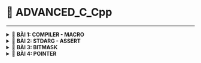 <a name="top"></a>
# 📖 ADVANCED_C_Cpp
----
<details>
<summary>🔖 <b>BÀI 1: COMPILER - MACRO</b></summary>
 
### 📑 I. Compiler:
- Trình biên dịch là chương trình chuyển đổi source code C thành mã máy để máy tính có thể thực thi.
- Quá trình biên dịch gồm 4 giai đoạn:
<br>&nbsp;1. Preprocess (Tiền xử lý):<br>
&nbsp;&nbsp;- &nbsp;**Lệnh tạo _file.i_ từ _file.c_ với trình gcc trong VS Code:** `gcc -E file.c -o file.i`.<br>
&nbsp;&nbsp;- &nbsp;**Xử lý các loại chỉ thị tiền xử lý:** `#include`, `#define`, `#ifdef`, etc.<br>
&nbsp;&nbsp;- &nbsp;**Xóa các comment:** `// comment`, `/* comment */`.<br>
&nbsp;2. Compiler (Quá trình biên dịch):<br>
&nbsp;&nbsp;- &nbsp;**Lệnh tạo _file.s_ từ _file.i_:** `gcc -S file.i -o file.s`.<br>
&nbsp;&nbsp;- &nbsp;**File.s là file assembly code (mã hợp ngữ):** là ngôn ngữ bậc thấp, giúp điều khiển phần cứng dễ dàng.<br>
&nbsp;3. Assembler (Quá trình dịch hợp ngữ):<br>
&nbsp;&nbsp;- &nbsp;**Lệnh tạo _file.o_ từ _file.s_:** `gcc -c file.s -o file.o`.<br>
&nbsp;&nbsp;- &nbsp;**File.o là file Object:** dịch Assembly code thành mã máy mà máy tính có thể hiểu được.<br>
&nbsp;4. Linker (Quá trình liên kết):<br>
&nbsp;&nbsp;- &nbsp;**Lệnh tạo _file.exe_ từ các _file.o_:** `gcc file1.o file2.o -o filemain`.<br>
&nbsp;&nbsp;- &nbsp;**Lệnh chạy _file.exe_:** `./filemain`.<br>
&nbsp;&nbsp;- &nbsp;**Liên kết các file.o:** Tất cả các file.o sẽ được liên kết lại và tạo thành 1 file.exe để có thể chạy được chương trình.<br>
### 📑 II. Preprocessor Directives (Chỉ thị tiền xử lý):
- Là các instructors cho Preprocessor để thực hiện các nhiệm vụ như thay thế văn bản, mở rộng macro, thêm header file, và các nhiệm vụ khác.
- Bắt đầu bằng `#`.
- Các loại chỉ thị tiền xử lý:<br>

|📋 Preprocessor Directives|📄 Description|💡 Examples|
|:------------------------:|:------------------------|:------------------------|
|**`#define`**|Dùng để define Macro|`#define PI 3.14` <br>`#define SQUARE(x) ((x) * (x))`<br>`#define MAX(x, y) ((x) > (y) ? (x) : (y))`<br>`#define SUM(a,b,c) \`<br>  `(a + b+ c)`: dùng dấu gạch chéo `\` để báo rằng macro vẫn tiếp tục ở dòng dưới|
|**`#undef`**|Dùng để hủy định nghĩa Macro|`#define SENSOR_DATA 42`: định nghĩa macro<br>`#undef SENSOR_DATA `: hủy định nghĩa<br>`#define SENSOR_DATA 50`: định nghĩa lại bằng giá trị khác|
|**`#include`**|Dùng để đưa các tệp bên ngoài vào chương trình hiện tại|`#include <stdio.h>`: yêu cầu Compiler tìm kiếm file trong Standard Directory của Compiler<br>`#include "file.h"`: tìm kiếm trong directory của source file|
|**`#if`**|Kiểm tra điều kiện được chỉ định|`#define STM32 0`<br>`#define ATMEGA 1`<br>`#define PIC 2`<br>`#if MCU == STM32`|
|**`#elif`**|Thêm 1 điều kiện nữa trong **#if & #else**|`#elif MCU == ATMEGA`: nếu điều kiện của **#if** sai thì xét điều kiện của **#elif**|
|**`#else`**|Thực thi mã thay thế khi điều kiện của **#if hay #elif** sai||
|**`#endif`**|Dùng để đánh dấu sự kết thúc của **#if & #ifdef & #ifndef**||
|**`#ifdef`**|Kiểm tra 1 Macro đã được định nghĩa hay không, có thì thực thi mã bên dưới.|`#define DEBUG`<br>`#ifdef DEBUG`<br>`...`<br>`#endif`|
|**`#ifndef`**|Kiểm tra 1 Macro chưa được định nghĩa, nếu đúng mã bên dưới sẽ được thực thi|`#ifndef PI`<br>`#define PI 3.14159`<br>`#endif`|
- Một số các toán tử trong Macro:<br>

|📋 Macro of Operators|📄 Description|💡 Examples|
|:------------------------:|:------------------------|:------------------------|
|**`#`**|Biến tham số thàng dạng chuỗi (string literal)|`#define TO_STRING(X) #X`<br>`printf("%s\n", TO_STRING(Hello World));`: TO_STRING(Hello World) sẽ thành chuỗi "Hello World" khi biên dịch|
|**`##`**|Nối 2 tham số|`#define VAR(name,num) name##num`<br>`int var1 = 10;`<br>`int var2 = 20;`<br>`printf("var1 = %d, var2 = %d", VAR(var,1), VAR(var,2));`: nối var với 1 thành var1 và tương tự với var2|
|**`Variadic`**|Toán tử `__VA_ARGS__` được dùng khi Macro nhận nhiều tham số không xác định|`#define sum(...) \`<br>`int arr[__VA_ARGS__]; \`<br>`int result = 0; \`<br>`for (int i=0; i<(sizeof(arr)/sizeof(arr[0])); i++) \`<br>`{ result += arr[i]; } \`<br>`printf("Sum = %d\n", result);`<br>--> `sum(1,2,3,4);`: tính tổng 1+2+3+4|
<br>

[🔼 _UP_](#top)

  </details>
<details>
<summary>🔖 <b>BÀI 2: STDARG - ASSERT</b></summary>
 
### 📑 I. Thư viện STDARG:
- Cung cấp các Macro để xử lý các hàm với số lượng tham số không xác định.
- Thư viện có các Macro chính như sau:<br>

|📋 Macro of STDARG|📄 Description|💡 Examples|
|:------------------------:|:------------------------|:------------------------|
|**`va_list list;`**|Tạo danh sách tham số biến - Khai báo 1 biến kiểu valist để lưu trữ thông tin cần thiết để truy xuất các tham số bổ sung.|`#include <stdio.h>`<br>`#include <stdarg.h>`<br>`int sum(int count, ...)`: cho phép truyền các tham số biến và để truy cập các tham số biến đó phải dùng các Macro.<br>`{`<br>`va_list args`: khai báo 1 biến args kiểu va_list|
|**`va_start(list, fixed_argument)`**|Khởi tạo danh sách đối số - Khởi tạo list để truy xuất các tham số trong phần tham số biến (...)|`va_start(args,count);`: khởi tạo list args và tham số fixed_argument cuối cùng trước các tham số biến (...)|
|**`va_arg(list, type)`**|Truy xuất tham số - Trả về tham số tiếp theo từ list & type: kiểu dữ liệu của tham số để truy xuất|`int result = 0;`<br>`for (int i = 0; i < count; i++)`<br>`{result += va_arg(args, int);}`: dùng va_arg để **truy xuất từng tham số trong danh sách sau mỗi lần gọi** và cộng dồn lên vào result ta được tổng tất cả các tham số|
|**`va_end(list)`**|Dọn dẹp va_list|`va_end(args);`<br>`return result;`<br>`}`|
<br>

- Ví dụ kết hợp **STDARG** với **__VA_ARGS__**:<br>

|📋 STDARG & __VA_ARGS__|📄 Description|
|:----------------------|:-------------|
|`#define tong(...) sum(__VA_ARGS__,'\n')`|: |
|`int sum(int count,...)`<br>`{`|: khởi tạo hàm sum truyền vào 1 fixed argument và các tham số chưa biết trước|
|`va_list args;`<br>`va_list check;`<br>`va_copy(check, args);`<br>`va_start(args, count;)`<br>`int result = count;`|: khai báo biến args kiểu va_list dùng để tính tổng.<br>: khai báo biến check sử dụng để kiểm tra điều kiện mà không phải gọi thêm va_arg(args, int).<br>: sao chép dữ liệu từ args vào check<br>: khởi tạo list args và tham số cuối count.<br>: khởi tạo biến result = tham số cuối count để tính tổng từ count trở đi.|
|`while ((va_arg(check, char*)) != (char*)'\n')`<br>`{ result += va_arg(args, int);}`|: dùng hàm while để kiểm tra điều kiện dừng check = '\n'.<br>: dùng va_arg để truy xuất từng tham số trong danh sách sau mỗi lần gọi và cộng dồn lên vào result ta được tổng tất cả các tham số|
|`va_end(args);`|: dọn sạch args. Có thể dùng va_end(check) thay thế.|
|`int main()`<br>`{`<br>`printf("Tổng: %d\n", tong(3, 2, 4, 0, 6));`<br>`return 0;`<br>`}`|: tính tổng tất cả các số trong gọi hàm.|

### 📑 II. Thư viện Assert:
- Cung cấp Macro để kiểm tra điều kiện, nếu điều kiện sai = 0 thì chương trình dừng và thông báo lỗi ở file nào và dòng nào.
- Ví dụ:<br>

|📋 assert.h|📄 Description|
|:----------------------|:-------------|
|`assert(x == 5 && "x phải bằng 5")`|: sử dụng assert để kiểm tra xem liệu có thỏa mãn điều kiện thì mới cho chương trình chạy tiếp còn không thì dừng lại và thông báo lỗi|
|`define LOG(condition, cmd) assert(condition && #cmd)`|: có thể kết hợp với define|
<br>

[🔼 _UP_](#top)

</details>

<details>
<summary>🔖 <b>BÀI 3: BITMASK</b></summary>
 
- Bitmask là một kỹ thuật thao tác trên các bit của dữ liệu để kiểm tra, đặt hoặc xóa bit cụ thể.
 
### 📑 I. Các toán tử bitwise:

👉 1. NOT bitwise:
   - Truth table:

|A|~A|
|:-----:|:-----:|
|0|1|
|1|0|

👉 2. AND bitwise:
   - Truth table:

|A|B|A&B|
|:-:|:-:|:-:|
|0|0|0|
|0|1|0|
|1|0|0|
|1|1|1|

👉 3. OR bitwise:
   - Truth table:

|A|B|A&B|
|:-:|:-:|:-:|
|0|0|0|
|0|1|1|
|1|0|1|
|1|1|1|

👉 4. XOR bitwise:
   - Truth table: **Bằng 1** nếu 2 bit khác nhau, **bằng 0** nếu 2 bit giống nhau.

|A|B|A&B|
|:-:|:-:|:-:|
|0|0|0|
|0|1|1|
|1|0|1|
|1|1|0|

👉 5. Dịch trái `<<`, dịch phải `>>`:
   - Dịch trái là nhân với 2^n, n - số bit dịch, xóa bit bên trái ngoài cùng và thêm 0 vào đuôi bên phải ngoài cùng.
   - Dịch phải là chia với 2^n, n - số bit dịch, xóa bit bên phải ngoài cùng và thêm 0 hoặc 1 (tùy thuộc vào bit MSB)  vào đuôi bên trái ngoài cùng.
   
|A|A' = A << 1|A' >> 1|
|:-:|:-:|:-:|
|0001 (1)|0010 (2)|0001 (1)|
|0010 (2)|0100 (4)|0010 (2)|
|0100 (4)|1000 (8)|0100 (4)|

- Ví dụ: 
<br>

```C
#define GENDER 1 << 0    // 0b00000001
#define TSHIRT 1 << 1    // 0b00000010
#define HAT 1 << 2       // 0b00000100
#define SHOES 1 << 3     // 0b00001000
#define FEATURES 1 << 4  // 0b00010000

/* Hàm bật tính năng */
void enableFeature(uint8_t *options, uint8_t feature)
{
  *options |= feature;     // Bật tính năng cho options sử dụng phép OR.
}

/* Hàm tắt tính năng */
void disableFeature(uint8_t *options, uint8_t feature)
{
  *options &= ~feature;   // Tắt tính năng sử dụng phép AND với ~feature.
}

/* Hàm kiểm tra tính năng đã bật hay chưa*/
int8_t isFeatureEnabled(uint8_t options, uint8_t feature)
{
    return (options & feature) != 0;    // Đọc xem các bit tính năng có bằng 0 hay không dùng phép AND.
}

/* In ra những tính năng đã bật*/
void listSelectedFeatures(uint8_t options)
{
  printf("Selected Features: \n");
  const char* featureName[] =
  {
    "Gender",
    "Shirt",
    "Hat",
    "Shoes",
    "Additional feature"
  };
  for (int i = 0; i < 8; i++)
  {
    if ((options >> i) & 1)
    {
      printf("%s\n", featureName[i]);     // Kiểm tra xem options dịch phải i lần & với 1 = 1 thì in ra phần tử chuỗi thứ i của mảng featureName.
    }
  }
}

int main(int argc, char const *argv[])
{
  uint8_t options = 0;
  enableFeature(&options, GENDER | TSHIRT | HAT);    // truyền vào địa chỉ options, và các giá trị tính năng cần thiết để bật tính năng.
  disableFeature(&options, HAT | TSHIRT);    // loại bỏ 2 tính năng đã bật trước đó
}
  listSelectedFeatures(options);    // truyền vào giá trị sao chép của options sau khi đã bật cá tính năng để in ra các tính năng đó.
  return 0;
```
[🔼 _UP_](#top)
</details>

<details>
<summary>🔖 <b>BÀI 4: POINTER</b></summary>
 
<br>

|📋 Pointer|📄 Description|💡 Examples|
|:------------------------:|:------------------------|:------------------------|
|**Khái niệm**|Là một biến chứa giá trị là địa chỉ bộ nhớ của một đối tượng khác (biến, mảng, hàm).||
|**Address Operator (&)**|Được sử dụng để lấy địa chỉ của một biến hoặc để truy cập địa chỉ của một biến tới con trỏ.|`int x =10;`<br>`int *ptr = &x;`: biến con trỏ ptr lưu trữ địa chỉ của biến x|
|**Dereferencing Operator (*)**|Được sử dụng để khai báo biến con trỏ và truy cập giá trị được lưu trữ trong địa chỉ.|`int x =10;`<br>`int *ptr = &x;`<br>`int y = *ptr;`: biến y sẽ bằng giá trị của biến x;|
|**Kích thước**|Phụ thuộc vào kiến trúc máy tính và trình biên dịch hoặc là kiến trúc của vi xử lý.|Với máy tính có 64 bit operating system thì thường là pointer sẽ có kích thước là 8 bytes (64 bit).|
|**Format Specifier %p**|Dùng để in địa chỉ được lưu trữ trong con trỏ. Định dạng địa chỉ bộ nhớ luôn ở dạng thập lục phân (0x...)|`printf("%p\n", ptr);`|
|**Declare pointer**|Để khai báo 1 con trỏ, ta dùng Dereferencing Operator (*).|`int *ptr;`|
|**Initialize Pointer**|Để khởi tạo 1 con trỏ, ta dùng Address Operator (&) để gán giá trị địa chỉ của 1 biến vào con trỏ.|`*ptr = &variable;`|
|**Pointer Definition**|Có thể vừa khai báo vừa khởi tạo trong một bước - định nghĩa con trỏ.|`int *ptr = &variable;`|

### I. Con trỏ thường:
- Con trỏ có thể trỏ tới bất kỳ kiểu dữ liệu nguyên thủy nào.
- Cách 1 biến được lưu trữ trong bộ nhớ:
  - Ví dụ 1 biến int 32 bit (4 byte) được lưu trữ thành 1 nhóm địa chỉ, mỗi địa chỉ lưu trữ 8 bit (1 byte) giá trị bắt đầu từ LSB đến MSB.
 ![Cách lưu trữ địa chỉ và giá trị của biến int](https://github.com/user-attachments/assets/3f4514ad-3758-4354-9fec-4e81327a2e0c)
- Cách 1 con trỏ được lưu trữ trong bộ nhớ:
  - Ví dụ 1 con trỏ trỏ tới 1 biến int, mỗi địa chỉ của con trỏ sẽ lưu trữ 1 giá trị là địa chỉ của biến int đó, và những địa chỉ còn lại sẽ được mặc định là chứa 0x00 (địa chỉ mặc định này có thể chứa giá trị rác).
![image](https://github.com/user-attachments/assets/ead4d1e7-bd97-4098-bb93-aa32a198e32a)

### II. Array Pointer - Con trỏ mảng:

- Con trỏ mảng là con trỏ trỏ tới phần tử đầu tiên của mảng hoặc là trỏ tới toàn bộ mảng.
<br>

|📋 Array Pointer|📄 Description|
|:------------------------|:------------------------|
|`int main() {`<br>`int arr[5] = {1, 2, 3, 4, 5};`<br>`int *ptr = arr;`<br>`int (*ptr_arr)[5] = &arr;`|<br><br>: ptr là con trỏ trỏ tới phần tử đầu tiên của mảng.<br>: ptr_arr là con trỏ trỏ đến toàn bộ mảng|
|`int n = sizeof(arr)/sizeof(arr[0]);`<br>`for (int i; i < n; i++)`<br>`printf("%d", (*ptr)[i]);`<br>`for (int i; i < n; i++)`<br>`printf("%d", ptr+i);`|: n = số phần tử trong mảng.<br><br>: truy cập từng phần tử trong mảng đối với con trỏ trỏ đến toàn bộ mảng<br><br>: truy cập phần tử trong mảng đối với con trỏ trỏ đến thành phần đầu tiên của mảng.|

### III. Void Pointer:
- Là con trỏ không có kiểu dữ liệu liên kết với nó. Nó có thể trỏ tới bất kỳ địa chỉ nào thuộc bất kỳ kiểu dữ liệu nào.
- Ví dụ:
  - Con trỏ void không thể giải tham chiếu để lấy giá trị nên phải sử dụng ép kiểu và sau đó là giải tham chiếu cho nó.
```c
int main()
{
  int a = 10;
  char b = 'N';
  char arr[] = "Hello World";

  void *ptr = &a;
  printf("Địa chỉ: %p - Giá trị: %d\n", ptr, *(int*)ptr);

  ptr = &b;
  printf("Địa chỉ: %p - Giá trị: %c\n", ptr, *(char*)ptr);

  ptr = arr;
  for (int i=0; i < (sizeof(arr)/sizeof(arr[1])); i++)
    printf("Địa chỉ: %p - Giá trị: %s\n", ptr, *(char*)(ptr+i));

  /* Mảng con trỏ */
  void *ptr1[] = {&a, &b, arr};
  printf("Địa chỉ: %p - Giá trị: %d\n", ptr1[0], *(int*)ptr1[0]);
  printf("Địa chỉ: %p - Giá trị: %c\n", ptr1[1], *(char*)ptr1[1]);
  return 0;
}
```

### IV. Function Pointer - Con trỏ hàm:

<br>

|📋 Function Pointer|📄 Description|💡 Examples|
|:------------------------:|:------------------------|:------------------------|
|**Khái niệm**|Con trỏ hàm lưu trữ địa chỉ của một hàm, cho phép hàm được truyền dưới dạng tham số cho một hàm khác, hoặc là truyền hàm như một giá trị trả về từ một hàm khác.||
|**Declaration**|Cú pháp khai báo:<br>`<return type> (*pointer_name) (parameter_types)`.|`int sum(int a, int b)<br>{return a+b;}`<br>-->`int (*ptr) = (int, int);`: con trỏ hàm phải được khai báo sao cho trùng khớp với kiểu trả về, số lượng và loại tham số của hàm.|
|**Initialization**|Sau khai báo con trỏ hàm thì đến bước khởi tạo nó.|`ptr = &sum`<br>hoặc `ptr = sum;`|
|**Function call**|Có 3 cách gọi hàm khi có con trỏ hàm: <br>1. `sum(1, 2);`<br>2. `ptr(1,2);`: gọi trực tiếp giống gọi hàm.<br>3. `(*ptr)(1,2);`: dùng `*` để giải tham chiếu.||

<br>

- Ví dụ:
```c
void tong(int a, int b) {printf("Tổng là: %d", a+b);}
void hieu(int a, int b) {printf("Hiệu là: %d", a-b);}
void tich(int a, int b) {printf("Tích là: %d", a*b);}
void thuong(int a, int b) {printf("Thương là: %d", (double)a/b);}
void tinhtoan(void (*ptr_arg)(int, int), int a, int b) {ptr_arg(a,b);} // Định nghĩa hàm tinhtoan chứa tham số là con trỏ hàm.

int main ()
{
  void (*ptr)(int, int);  // Khai báo con trỏ hàm
  ptr = tong;  // Khởi tạo con trỏ hàm là hàm tong
  ptr(1,2);
  ptr = hieu;  // Khởi tạo con trỏ hàm là hàm hieu
  ptr(1,2);

  void (*ptr_arr[])(int, int) = {tong, hieu, tich, thuong};  // Định nghĩa một mảng con trỏ hàm chứa địa chỉ của các hàm.
  ptr_arr[0](1,2);  // Gọi hàm tổng
  ptr_arr[1](1,2);  // Gọi hàm hiệu

  tinhtoan(tong, 1, 2);  // Truyền tham số là hàm tong để tính tổng.
  tinhtoan(hieu, 1, 2);  // Truyền tham số là hàm hieu để tính hiệu.
}
```

### V. Pointer & Constant - Con trỏ & Hằng số:

|📋 Đặc điểm |Pointer to Constant|Constant Pointer|Constant Pointer to Constant|
|:------------------------:|:------------------------:|:------------------------|:------------------------|
|**Cách khai báo**|`const int *ptr;`<br>`int const *ptr;`|`int *const ptr;`|`const int *const ptr;`|
|**Giá trị biến**|❌ Không thể thay đổi|✔️ Có thể thay đổi|❌ Không thể thay đổi|
|**Địa chỉ trỏ tới**|✔️ Có thể thay đổi|❌ Không thể thay đổi|❌ Không thể thay đổi|

### VI. NULL Pointer - Con trỏ NULL:

<br>

|📋 NULL Pointer|📄 Description|💡 Examples|
|:------------------------:|:------------------------|:------------------------|
|**Khái niệm**|Con trỏ NULL là con trỏ không trỏ đến bất cứ 1 địa chỉ nào ngoài NULL.||
|**Declaration**|Cú pháp khai báo:<br>`<type> (*pointer_name) = NULL;`<br>`<type> (*pointer_name) = 0;`.||
|**Uses**|1. Khai báo 1 con trỏ mà chưa cần dùng tới ngay.<br>2. Gán NULL cho con trỏ khi sử dụng xong để tránh thay đổi giá trị của một biến nó trỏ tới.|`int *ptr = NULL;`: trỏ tới địa chỉ 0x00|

### VII. Pointer to Pointer - Con trỏ trỏ đến con trỏ:
- Là con trỏ lưu trữ địa chỉ của con trỏ khác - con trỏ kép.
- Để truy cập giá trị được trỏ bởi con trỏ kép ta phải giải tham chiếu 2 lần:
![Image](https://github.com/user-attachments/assets/65958e2e-2243-45f0-81b4-dd802755b3f6)
- Được ứng dụng trong:
  - Kiểu dữ liệu JSON.
  - Cấu trúc dữ liệu danh sách liên kết.

[🔼 _UP_](#top)
</details>

